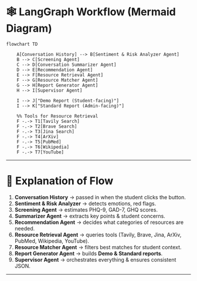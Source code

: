 # 🕸️ LangGraph Workflow (Mermaid Diagram)

```mermaid
flowchart TD

    A[Conversation History] --> B[Sentiment & Risk Analyzer Agent]
    B --> C[Screening Agent]
    C --> D[Conversation Summarizer Agent]
    D --> E[Recommendation Agent]
    E --> F[Resource Retrieval Agent]
    F --> G[Resource Matcher Agent]
    G --> H[Report Generator Agent]
    H --> I[Supervisor Agent]

    I --> J["Demo Report (Student-facing)"]
    I --> K["Standard Report (Admin-facing)"]

    %% Tools for Resource Retrieval
    F -.-> T1[Tavily Search]
    F -.-> T2[Brave Search]
    F -.-> T3[Jina Search]
    F -.-> T4[ArXiv]
    F -.-> T5[PubMed]
    F -.-> T6[Wikipedia]
    F -.-> T7[YouTube]
```

---

# 📌 Explanation of Flow

1. **Conversation History** → passed in when the student clicks the button.
2. **Sentiment & Risk Analyzer** → detects emotions, red flags.
3. **Screening Agent** → estimates PHQ-9, GAD-7, GHQ scores.
4. **Summarizer Agent** → extracts key points & student concerns.
5. **Recommendation Agent** → decides what categories of resources are needed.
6. **Resource Retrieval Agent** → queries tools (Tavily, Brave, Jina, ArXiv, PubMed, Wikipedia, YouTube).
7. **Resource Matcher Agent** → filters best matches for student context.
8. **Report Generator Agent** → builds **Demo & Standard reports**.
9. **Supervisor Agent** → orchestrates everything & ensures consistent JSON.

---